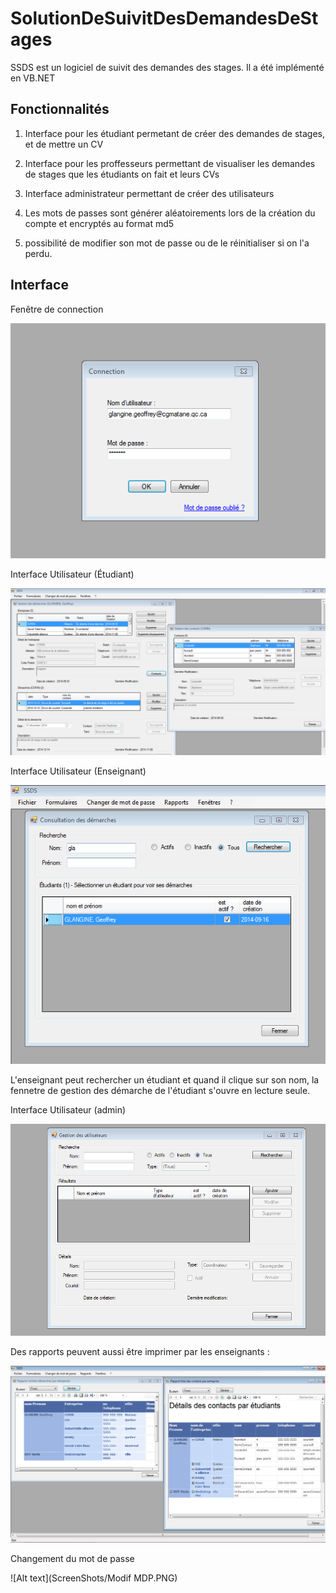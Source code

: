 SolutionDeSuivitDesDemandesDeStages
===================================
SSDS est un logiciel de suivit des demandes des stages.
Il a été implémenté en VB.NET 

Fonctionnalités
----------------------
1) Interface pour les étudiant permetant de créer des demandes de stages, et de mettre un CV

2) Interface pour les proffesseurs permettant de visualiser les demandes de stages que les étudiants on fait et leurs CVs

3) Interface administrateur permettant de créer des utilisateurs

4) Les mots de passes sont générer aléatoirements lors de la création du compte et encryptés au format md5

5) possibilité de modifier son mot de passe ou de le réinitialiser si on l'a perdu.

Interface
-------------------------
Fenêtre de connection

![Alt text](ScreenShots/connection.PNG )

Interface Utilisateur (Étudiant)

![Alt text](ScreenShots/utilisateur.png)

Interface Utilisateur (Enseignant)

![Alt text](ScreenShots/Enseignants.PNG)

L'enseignant peut rechercher un étudiant et quand il clique sur son nom, la fennetre de gestion des démarche de l'étudiant s'ouvre en lecture seule.

Interface Utilisateur (admin)

![Alt text](ScreenShots/Admin.PNG)

Des rapports peuvent aussi être imprimer par les enseignants :

![Alt text](ScreenShots/Rapports.png)

Changement du mot de passe 

![Alt text](ScreenShots/Modif MDP.PNG)


